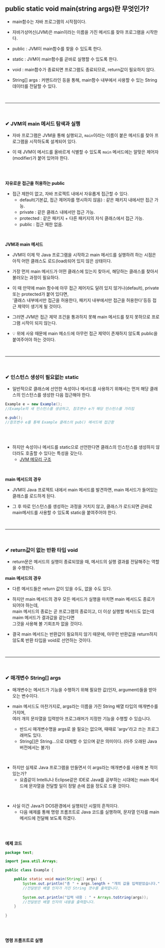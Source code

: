 ## public static void main(string args)란 무엇인가?
- main함수는 자바 프로그램의 시작점이다.

- 자바가상머신(JVM)은 main이라는 이름을 가진 메서드를 찾아 프로그램을 시작한다.

- public : JVM이 main함수를 찾을 수 있도록 한다.

- static : JVM이 main함수를 곧바로 실행할 수 있도록 한다.

- void : main함수가 종료되면 프로그램도 종료되므로, return값이 필요하지 않다.
  
- String[] args : 커맨드라인 등을 통해, main함수 내부에서 사용할 수 있는 String 데이터를 전달할 수 있다.
<br>
<hr>
<br>

### ✔ JVM의 main 메서드 탐색과 실행
- 자바 프로그램은 JVM을 통해 실행되고, `main`이라는 이름이 붙은 메서드를 찾아 프로그램을 시작하도록 설계되어 있다.

- 이 때 JVM이 메서드를 올바르게 식별할 수 있도록 `main` 메서드에는 알맞은 제어자(modifier)가 붙어 있어야 한다.
<br>
<br>

 **자유로운 접근을 허용하는 public**
- 접근 제한이 없고, 자바 프로젝트 내에서 자유롭게 접근할 수 있다.
  - default(기본값, 접근 제어자를 명시하지 않음) : 같은 패키지 내에서만 접근 가능.
  - private : 같은 클래스 내에서만 접근 가능.
  - protected : 같은 패키지 + 다른 패키지의 자식 클래스에서 접근 가능.
  - public : 접근 제한 없음.
<br>

**JVM과 main 메서드**
- JVM이 이제 막 Java 프로그램을 시작하고 main 메서드를 실행하려 하는 시점은 아직 어떤 클래스도 로드(load)되어 있지 않은 상태이다.

- 가장 먼저 main 메서드가 어떤 클래스에 있는지 찾아서, 해당하는 클래스를 찾아서 불러오는 과정이 필요하다.

- 이 때 만약에 main 함수에 아무 접근 제어자도 달려 있지 않거나(default), private 또는 protected가 붙어 있다면,<br>
'클래스 내부에서만 접근을 허용한다, 패키지 내부에서만 접근을 허용한다'등등 접근 제약이 생기게 될 것이다.

- 그러면 JVM은 접근 제약 조건을 통과하지 못해 main 메서드를 찾지 못하므로 프로그램 시작이 되지 않는다.

- 💡 위에 사유 때문에 main 메소드에 아무런 접근 제약이 존재하지 않도록 public을 붙여주어야 하는 것이다.
<br>
<hr>
<br>

### ✔ 인스턴스 생성이 필요없는 static
- 일반적으로 클래스에 선언한 속성이나 메서드를 사용하기 위해서는 먼저 해당 클래스의 인스턴스를 생성한 다음 접근해야 한다.

```java
Example e = new Example();
//Example의 새 인스턴스를 생성하고, 참조변수 e가 해당 인스턴스를 가리킴

e.pub();
//참조변수 e를 통해 Example 클래스의 pub() 메서드에 접근함
```
<br>
<br>

- 하지만 속성이나 메서드를 static으로 선언한다면 클래스의 인스턴스를 생성하지 않더라도 호출할 수 있다는 특성을 갖는다.
  - [JVM 메모리 구조](https://github.com/yejun95/Today-I-Learned/blob/master/Java/JVM%20%EB%A9%94%EB%AA%A8%EB%A6%AC%20%EA%B5%AC%EC%A1%B0.md)
<br>

**main 메서드의 경우**
- JVM이 Java 프로젝트 내에서 main 메서드를 발견하면, main 메서드가 들어있는 클래스를 로드하게 된다.

- 그 후 따로 인스턴스를 생성하는 과정을 거치지 않고, 클래스가 로드되면 곧바로 main메서드를 사용할 수 있도록 static을 붙여주어야 한다.
<br>
<hr>
<br>

### ✔ return값이 없는 반환 타입 void
- return문은 메서드의 실행이 종료되었을 때, 메서드의 실행 결과를 전달해주는 역할을 수행한다.

**main 메서드의 경우**
- 다른 메서드들은 return 값이 있을 수도, 없을 수도 있다.

- 하지만 main 메서드의 경우 모든 메서드가 실행을 마치면 main 메서드도 종료가 되어야 하는데,<br>
main 메서드의 종료는 곧 프로그램의 종료이고, 더 이상 실행할 메서드도 없는데 maim 메서드가 결과값을 같는다면<br>
그것을 사용해 볼 기회조차 없을 것이다.

- 결국 main 메서드는 반환값이 필요하지 않기 때문에, 아무런 반환값을 return하지 않도록 반환 타입을 void로 선언하는 것이다.
<br>
<hr>
<br>

### ✔ 매개변수 String[] args
- 매개변수는 메서드가 기능을 수행하기 위해 필요한 값(인자, argument)들을 받아오는 변수이다.

- main 메서드도 마찬가지로, args라는 이름을 가진 String 배열 타입의 매개변수를 가지며,<br>
여러 개의 문자열을 입력받아 프로그래머가 지정한 기능을 수행할 수 있습니다.
  - 반드시 매개변수명을 args로 쓸 필요는 없으며, 때때로 'argv'라고 쓰는 프로그래머도 있다.
  - String[]은 String...으로 대체할 수 있으며 같은 의미이다. (아주 오래된 Java 버전에서는 불가)
<br>

- 하지만 실제로 Java 프로그램을 만들면서 이 args라는 매개변수를 사용해 본 적이 있는가?
  - 요즘같이 IntelliJ나 Eclipse같은 IDE로 Java를 공부하는 시대에는 main 메서드에 문자열을 전달할 일이 정말 손에 꼽을 정도로 드물 것이다.
<br>

- 사실 이건 Java가 DOS환경에서 실행되던 시절의 흔적이다.
  - 다음 예제를 통해 명령 프롬프트로 Java 코드를 실행하여, 문자열 인자를 main 메서드에 전달해 보도록 하겠다.
<br>
<br>

**예제 코드**
```java
package test;

import java.util.Arrays;

public class Example {

	public static void main(String[] args) {
		System.out.println("총 " + args.length + "개의 값을 입력받았습니다.");
        //전달받은 배열 인자가 가진 String 갯수를 출력합니다.
        
		System.out.println("입력 내용 : " + Arrays.toString(args));
        //전달받은 배열 인자의 내용을 출력합니다.
	}
	
}
```
<br>
<br>

**명령 프롬프트로 실행**

